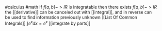 #calculus #math
If $f[a,b] -> IR$ is integratable then there exists $f[a,b]->IR$
the [[derivative]] can be canceled out with [[integral]], and in reverse
can be used to find information previously unknown
[[List Of Common Integrals]]
 $\int e^xdx=e^x$
[[integrate by parts]]
